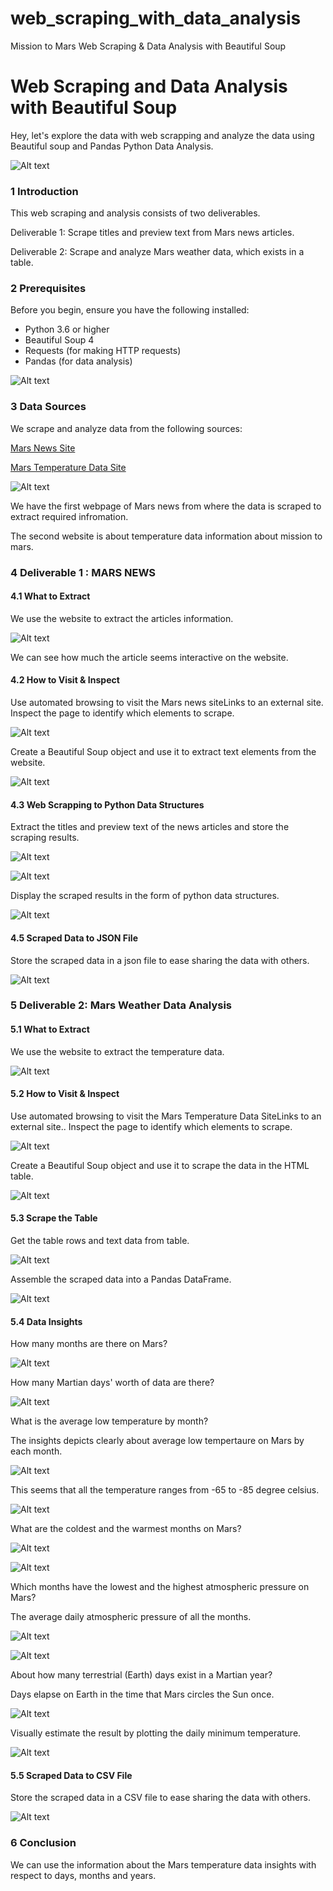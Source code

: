# web_scraping_with_data_analysis
 Mission to Mars Web Scraping & Data Analysis with Beautiful Soup


# Web Scraping and Data Analysis with Beautiful Soup

Hey, let's explore the data with web scrapping and analyze the data using Beautiful soup and Pandas Python Data Analysis.


![Alt text](images/1_web_scrapping.png)


### 1 Introduction 

This web scraping and analysis consists of two deliverables.

Deliverable 1: Scrape titles and preview text from Mars news articles.

Deliverable 2: Scrape and analyze Mars weather data, which exists in a table.


### 2 Prerequisites

Before you begin, ensure you have the following installed:

- Python 3.6 or higher
- Beautiful Soup 4
- Requests (for making HTTP requests)
- Pandas (for data analysis)

![Alt text](images/3_libraries.png)

### 3 Data Sources


We scrape and analyze data from the following sources:

[Mars News Site](https://static.bc-edx.com/data/web/mars_news/index.html)

[Mars Temperature Data Site](https://static.bc-edx.com/data/web/mars_facts/temperature.html)


![Alt text](images/2_mars.jpg)


We have the first webpage of Mars news from where the data is scraped to extract required infromation.

The second website is about temperature data information about mission to mars.


### 4 Deliverable 1 : MARS NEWS

#### 4.1 What to Extract

We use the website to extract the articles information.


![Alt text](images/4_mars_news.png)


We can see how much the article seems interactive on the website.

#### 4.2 How to Visit & Inspect

Use automated browsing to visit the Mars news siteLinks to an external site. Inspect the page to identify which elements to scrape.


![Alt text](images/5_visit_news.png)


Create a Beautiful Soup object and use it to extract text elements from the website.


![Alt text](images/6_soup_object.png)


#### 4.3 Web Scrapping to Python Data Structures

Extract the titles and preview text of the news articles and store the scraping results.


![Alt text](images/d1_empty_list.png)


![Alt text](images/d1_extract_articles.png)


Display the scraped results in the form of python data structures.


![Alt text](images/d1_results.png)


#### 4.5 Scraped Data to JSON File

Store the scraped data in a json file to ease sharing the data with others.


![Alt text](images/d1_json.png)


### 5 Deliverable 2: Mars Weather Data Analysis

#### 5.1 What to Extract

We use the website to extract the temperature data.


![Alt text](images/d2_mars_data.png)


#### 5.2 How to Visit & Inspect

Use automated browsing to visit the Mars Temperature Data SiteLinks to an external site.. Inspect the page to identify which elements to scrape.


![Alt text](images/d2_visit_table.png)


Create a Beautiful Soup object and use it to scrape the data in the HTML table.


![Alt text](images/d2_soup.png)


#### 5.3 Scrape the Table

Get the table rows and text data from table.


![Alt text](images/d2_scrap_table.png)


Assemble the scraped data into a Pandas DataFrame.


![Alt text](images/d2_table_df.png)


#### 5.4 Data Insights

How many months are there on Mars?


![Alt text](images/d2_number_of_months.png)


How many Martian days' worth of data are there?


![Alt text](images/d2_sol_number.png)


What is the average low temperature by month?

The insights depicts clearly about average low tempertaure on Mars by each month. 


![Alt text](images/d2_min_temp_df.png)


This seems that all the temperature ranges from -65 to -85 degree celsius.

![Alt text](images/d2_avg_low_temp.png)


What are the coldest and the warmest months on Mars?


![Alt text](images/d2_coolest_hottest_month.png)


![Alt text](images/d2_bar_plot_coolest_hottest_months.png)


Which months have the lowest and the highest atmospheric pressure on Mars? 

The average daily atmospheric pressure of all the months.

![Alt text](images/d2_atmospheric_pressure.png)


![Alt text](images/d2_bar_plot_atmospheric_pressure.png)


About how many terrestrial (Earth) days exist in a Martian year?

Days elapse on Earth in the time that Mars circles the Sun once.


![Alt text](images/d2_terresterial_days.png)


Visually estimate the result by plotting the daily minimum temperature.


![Alt text](images/d2_daily_min_temp_mars.png)



#### 5.5 Scraped Data to CSV File

Store the scraped data in a CSV file to ease sharing the data with others.


![Alt text](images/d2_mars_temp_data_csv.png)



### 6 Conclusion

We can use the information about the Mars temperature data insights with respect to days, months and years. 

